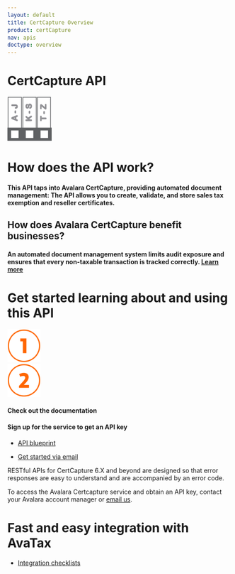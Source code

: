 ```yaml
---
layout: default
title: CertCapture Overview
product: certCapture
nav: apis
doctype: overview
---
```

<div class="row bg-map padding-bottom">
  <div class="col-md-8 col-md-offset-2 text-center ">
    <h1 class="h1p">CertCapture API</h1>
    <img src="/public/images/devdot/DevDot_CertificateBindersGrey.svg" height="100" alt="CertCapture" />
  </div>
</div>
<div class="row border-top padding-top padding-bottom">
  <div class="col-md-8 col-md-offset-2 text-center">
    <h1 class="h1p">How does the API work?</h1>
    <h4 class="text-left">This API taps into Avalara CertCapture, providing automated document management:
       The API allows you to create, validate, and store sales tax exemption and reseller
       certificates.
    </h4>
     <h2>How does Avalara CertCapture benefit businesses?</h2>
     <h4 class="text-left">An automated document management system limits audit exposure and ensures that every non-taxable transaction is tracked correctly. <a href="http://certcapture.avalara.com">Learn more</a></h4>
  </div>
</div>
<div class="row border-top padding-top padding-bottom">
  <div class="col-md-8 col-md-offset-2 text-center">
    <h1 class="h1p">Get started learning about and using this API</h1>
    <div class="row card">
        <div class="col-md-3 col-md-offset-2">
            <img src="/public/images/devdot/DevDotSvgGAssets_One.svg" height="75" alt="1" />
        </div>
        <div class="col-md-3 col-md-offset-2">
            <img src="/public/images/devdot/DevDotSvgGAssets_Two.svg" height="75" alt="2" />
        </div>
    </div>
    <div class="row card card-border-top">
        <div class="col-md-3 col-md-offset-2">
            <h4>Check out the documentation</h4>
        </div>
        <div class="col-md-3 col-md-offset-2">
            <h4>Sign up for the service to get an API key</h4>
        </div>
    </div>
    <div class="row card">
        <div class="col-md-3 col-md-offset-2 padding-top">
            <ul class="pipe">
                <li><a href="http://docs.certcapture6xrest.apiary.io">API blueprint <i class="glyphicon glyphicon-download-alt"></i></a></li>
            </ul>
        </div>
        <div class="col-md-3 col-md-offset-2 padding-top">
            <ul class="pipe">
                <li><a href="mailto:support@certcapture.com">Get started via email</a></li>
            </ul>
        </div>
    </div>
    <div class="row card">
        <div class="col-md-3 col-md-offset-2 padding-top">
            <p class="text-left">RESTful APIs for CertCapture 6.X and beyond are
                 designed so that error responses are easy to
                 understand and are accompanied by an error
                 code.
            </p>
        </div>
        <div class="col-md-3 col-md-offset-2 padding-top">
            <p class="text-left">To access the Avalara Certcapture service
               and obtain an API key, contact your Avalara
               account manager or <a href="mailto:support@certcapture.com">email us</a>.
            </p>
        </div>
    </div>
  </div>
</div>
<div class="row border-top padding-top padding-bottom">
  <div class="col-md-8 col-md-offset-2 text-center">
    <h1 class="h1p">Fast and easy integration with AvaTax</h1>
    <ul class="pipe">
        <li><a href="certification">Integration checklists</a></li>
    </ul>
  </div>
</div>
